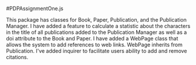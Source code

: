 #PDPAssignmentOne.js

This package has classes for Book, Paper, Publication, and the Publication Manager. I have added a feature to calculate a statistic about the characters in the title of all publications added to the Publication Manager as well as a doi attribute to the Book and Paper. I have added a WebPage class that allows the system to add references to web links. WebPage inherits from Publication. I've added inquirer to facilitate users ability to add and remove citations.
